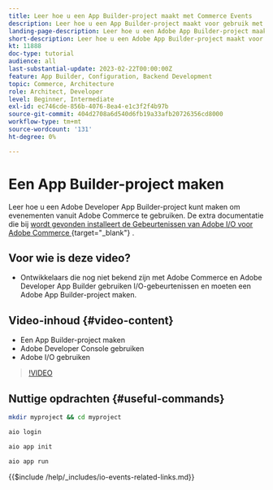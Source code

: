 ```yaml
---
title: Leer hoe u een App Builder-project maakt met Commerce Events
description: Leer hoe u een App Builder-project maakt voor gebruik met Commerce-gebeurtenissen
landing-page-description: Leer hoe u een Adobe App Builder-project maakt voor het gebruik van Adobe Commerce-gebeurtenissen
short-description: Leer hoe u een Adobe App Builder-project maakt voor het gebruik van Adobe Commerce-gebeurtenissen
kt: 11888
doc-type: tutorial
audience: all
last-substantial-update: 2023-02-22T00:00:00Z
feature: App Builder, Configuration, Backend Development
topic: Commerce, Architecture
role: Architect, Developer
level: Beginner, Intermediate
exl-id: ec746cde-856b-4076-8ea4-e1c3f2f4b97b
source-git-commit: 404d2708a6d540d6fb19a33afb20726356cd8000
workflow-type: tm+mt
source-wordcount: '131'
ht-degree: 0%

---
```


# Een App Builder-project maken

Leer hoe u een Adobe Developer App Builder-project kunt maken om evenementen vanuit Adobe Commerce te gebruiken. De extra documentatie die bij [ wordt gevonden installeert de Gebeurtenissen van Adobe I/O voor Adobe Commerce ](https://developer.adobe.com/commerce/events/get-started/installation/){target="_blank"} .

## Voor wie is deze video?

* Ontwikkelaars die nog niet bekend zijn met Adobe Commerce en Adobe Developer App Builder gebruiken I/O-gebeurtenissen en moeten een Adobe App Builder-project maken.

## Video-inhoud {#video-content}

* Een App Builder-project maken
* Adobe Developer Console gebruiken
* Adobe I/O gebruiken

>[!VIDEO](https://video.tv.adobe.com/v/3415797?quality=12&learn=on)

## Nuttige opdrachten {#useful-commands}

```bash
mkdir myproject && cd myproject

aio login

aio app init

aio app run
```

{{$include /help/_includes/io-events-related-links.md}}

